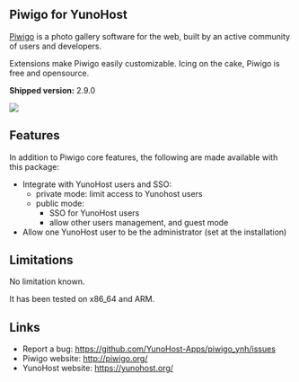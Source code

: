 Piwigo for YunoHost
---------------------

[Piwigo](http://piwigo.org) is a photo gallery software for the web, built by an active community of users and developers.

Extensions make Piwigo easily customizable. Icing on the cake, Piwigo is free and opensource.

**Shipped version:** 2.9.0

![](http://piwigo.org/screenshots/homepage/piwigo-batch-manager.png)

## Features

In addition to Piwigo core features, the following are made available with
this package:

 * Integrate with YunoHost users and SSO:
   * private mode: limit access to Yunohost users
   * public mode:
     * SSO for YunoHost users
     * allow other users management, and guest mode
 * Allow one YunoHost user to be the administrator (set at the installation)

## Limitations

No limitation known.

It has been tested on x86_64 and ARM.

## Links

 * Report a bug: https://github.com/YunoHost-Apps/piwigo_ynh/issues
 * Piwigo website: http://piwigo.org/
 * YunoHost website: https://yunohost.org/

